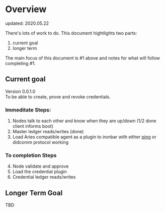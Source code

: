 # Overview

updated: 2020.05.22

There's lots of work to do. This document hightlights two parts:
1. current goal
2. longer term

The main focus of this document is #1 above and notes for what will follow completing #1.

## Current goal
Version 0.0.1.0  
To be able to create, prove and revoke credentials.  

### Immeditate Steps:
1. Nodes talk to each other and know when they are up/down (1/2 done client informs boot)
2. Master ledger reads/writes (done)
3. Load Aries compatible agent as a plugin to ironbar with either [ping](https://github.com/hyperledger/aries-rfcs/tree/master/features/0048-trust-ping) or didcomm protocol working

### To completion Steps
4. Node validate and approve
5. Load the credential plugin 
6. Credential ledger reads/writes 


## Longer Term Goal
TBD